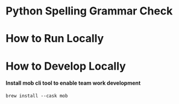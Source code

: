 
# Python Spelling Grammar Check


# How to Run Locally


# How to Develop Locally

#### Install mob cli tool to enable team work development
`brew install --cask mob`









